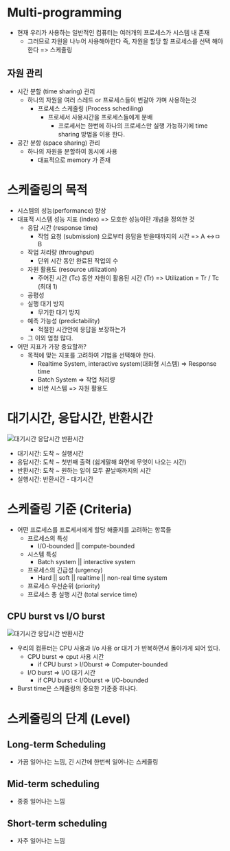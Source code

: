 # Multi-programming
* 현재 우리가 사용하는 일반적인 컴퓨터는 여러개의 프로세스가 시스템 내 존재
    * 그러므로 자원을 나누어 사용해야한다 즉, 자원을 할당 할 프로세스를 선택 해야 한다 => 스케줄링

## 자원 관리
* 시간 분할 (time sharing) 관리
    * 하나의 자원을 여러 스레드 or 프로세스들이 번갈아 가며 사용하는것
        * 프로세스 스케줄링 (Process schediling)
            * 프로세서 사용시간을 프로세스들에게 분배
                * 프로세서는 한번에 하나의 프로세스만 실행 가능하기에 time sharing 방법을 이용 한다.
* 공간 분항 (space sharing) 관리
    * 하나의 자원을 분할하여 동시에 사용
        * 대표적으로 memory 가 존재

# 스케줄링의 목적
* 시스템의 성능(performance) 향상
* 대표적 시스템 성능 지표 (index) => 모호한 성능이란 개념을 정의한 것
    * 응답 시간 (response time)
        * 작업 요청 (submission) 으로부터 응답을 받을때까지의 시간 => A ↔ㅁ B
    * 작업 처리량 (throughput)
        * 단위 시간 동안 완료된 작업의 수
    * 자원 활용도 (resource utilization)
        * 주어진 시간 (Tc) 동안 자원이 활용된 시간 (Tr) => Utilization = Tr / Tc (최대 1)
    * 공평성
    * 실행 대기 방지
        * 무기한 대기 방지
    * 예측 가능성 (predictability)
        * 적절한 시간안에 응답을 보장하는가
    * 그 이외 엄청 많다.
* 어떤 지표가 가장 중요할까?
    * 목적에 맞는 지표를 고려하여 기법을 선택해야 한다.
        * Realtime System, interactive system(대화형 시스템) => Response time
        * Batch System => 작업 처리량
        * 비싼 시스템 => 자원 활용도

# 대기시간, 응답시간, 반환시간

![대기시간 응답시간 반환시간](../../img/OS/프로세스/대기시간%20응답시간%20반환시간.png)

* 대기시간: 도착 ~ 실행시간
* 응답시간: 도착 ~ 첫번째 출력 (쉽게말해 화면에 무엇이 나오는 시간)
* 반환시간: 도착 ~ 원하는 일이 모두 끝날때까지의 시간
* 실행시간: 반환시간 - 대기시간

# 스케줄링 기준 (Criteria)
* 어떤 프로세스를 프로세서에게 할당 해줄지를 고려하는 항목들
    * 프로세스의 특성
        * I/O-bounded || compute-bounded
    * 시스템 특성
        * Batch system || interactive system
    * 프로세스의 긴급성 (urgency)
        * Hard || soft || realtime || non-real time system
    * 프로세스 우선순위 (priority)
    * 프로세스 총 실행 시간 (total service time)

## CPU burst vs I/O burst

![대기시간 응답시간 반환시간](../../img/OS/프로세스/대기시간%20응답시간%20반환시간.png)


* 우리의 컴퓨터는 CPU 사용과 I/o 사용 or 대기 가 반복하면서 돌아가게 되어 있다.
    * CPU burst => cput 사용 시간
        * if CPU burst > I/Oburst => Computer-bounded
    * I/O burst => I/O 대기 시간
        * if CPU burst < I/Oburst => I/O-bounded
* Burst time은 스케줄링의 중요한 기준중 하나다.

# 스케줄링의 단계 (Level)
## Long-term Scheduling
* 가끔 일어나는 느낌, 긴 시간에 한번씩 일어나는 스케줄링



## Mid-term scheduling
* 종종 일어나는 느낌

## Short-term scheduling
* 자주 일어나는 느낌

